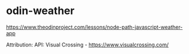 # odin-weather
https://www.theodinproject.com/lessons/node-path-javascript-weather-app

Attribution:
    API: 
        Visual Crossing - https://www.visualcrossing.com/
